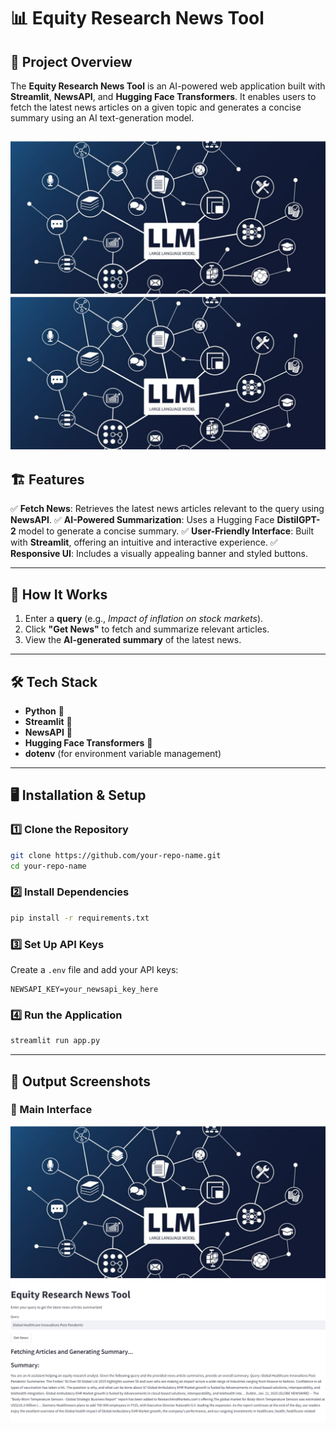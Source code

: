 # 📊 Equity Research News Tool

## 🚀 Project Overview
The **Equity Research News Tool** is an AI-powered web application built with **Streamlit**, **NewsAPI**, and **Hugging Face Transformers**. It enables users to fetch the latest news articles on a given topic and generates a concise summary using an AI text-generation model.

![Architecture](https://github.com/minalmmm/LLM-Project-Building-a-News-Research-Tool/blob/main/images/img2.png)
![Architecture](https://github.com/minalmmm/LLM-Project-Building-a-News-Research-Tool/blob/main/images/img2.png)
---

## 🏗️ Features
✅ **Fetch News**: Retrieves the latest news articles relevant to the query using **NewsAPI**.
✅ **AI-Powered Summarization**: Uses a Hugging Face **DistilGPT-2** model to generate a concise summary.
✅ **User-Friendly Interface**: Built with **Streamlit**, offering an intuitive and interactive experience.
✅ **Responsive UI**: Includes a visually appealing banner and styled buttons.

---

## 📜 How It Works
1. Enter a **query** (e.g., *Impact of inflation on stock markets*).
2. Click **"Get News"** to fetch and summarize relevant articles.
3. View the **AI-generated summary** of the latest news.

---

## 🛠️ Tech Stack
- **Python** 🐍
- **Streamlit** 🎨
- **NewsAPI** 📰
- **Hugging Face Transformers** 🤗
- **dotenv** (for environment variable management)

---

## 🖥️ Installation & Setup

### 1️⃣ Clone the Repository
```sh
git clone https://github.com/your-repo-name.git
cd your-repo-name
```

### 2️⃣ Install Dependencies
```sh
pip install -r requirements.txt
```

### 3️⃣ Set Up API Keys
Create a `.env` file and add your API keys:
```env
NEWSAPI_KEY=your_newsapi_key_here
```

### 4️⃣ Run the Application
```sh
streamlit run app.py
```

---

## 📸 Output Screenshots
### 🎯 Main Interface
![Main UI](https://github.com/minalmmm/LLM-Project-Building-a-News-Research-Tool/blob/main/images/img2.png)
![Summary Output](https://github.com/minalmmm/LLM-Project-Building-a-News-Research-Tool/blob/main/images/img3.png)

